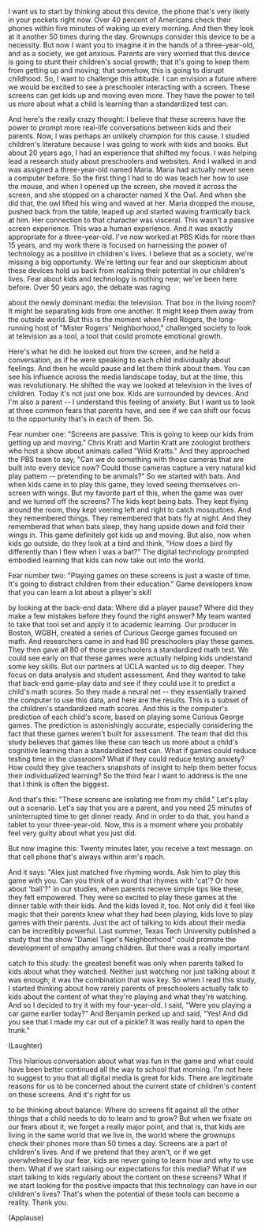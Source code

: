 
I want us to start
by thinking about this device,
the phone that&#39;s very likely
in your pockets right now.
Over 40 percent of Americans 
check their phones
within five minutes
of waking up every morning.
And then they look at it
another 50 times during the day.
Grownups consider this device
to be a necessity.
But now I want you to imagine it
in the hands of a three-year-old,
and as a society, we get anxious.
Parents are very worried
that this device is going to stunt
their children&#39;s social growth;
that it&#39;s going to keep them
from getting up and moving;
that somehow,
this is going to disrupt childhood.
So, I want to challenge this attitude.
I can envision a future
where we would be excited to see
a preschooler interacting with a screen.
These screens can get kids
up and moving even more.
They have the power to tell us more
about what a child is learning
than a standardized test can.

And here&#39;s the really crazy thought:
I believe that these screens
have the power
to prompt more real-life conversations
between kids and their parents.
Now, I was perhaps
an unlikely champion for this cause.
I studied children&#39;s literature
because I was going to work
with kids and books.
But about 20 years ago,
I had an experience that shifted my focus.
I was helping lead a research study
about preschoolers and websites.
And I walked in and was assigned
a three-year-old named Maria.
Maria had actually never seen
a computer before.
So the first thing I had to do
was teach her how to use the mouse,
and when I opened up the screen,
she moved it across the screen,
and she stopped on a character
named X the Owl.
And when she did that,
the owl lifted his wing and waved at her.
Maria dropped the mouse,
pushed back from the table, leaped up
and started waving
frantically back at him.
Her connection to that character
was visceral.
This wasn&#39;t a passive screen experience.
This was a human experience.
And it was exactly appropriate
for a three-year-old.
I&#39;ve now worked at PBS Kids
for more than 15 years,
and my work there is focused on
harnessing the power of technology
as a positive in children&#39;s lives.
I believe that as a society,
we&#39;re missing a big opportunity.
We&#39;re letting our fear and our skepticism
about these devices
hold us back from realizing
their potential
in our children&#39;s lives.
Fear about kids and technology
is nothing new;
we&#39;ve been here before.
Over 50 years ago, the debate was raging

about the newly dominant media:
the television.
That box in the living room?
It might be separating kids
from one another.
It might keep them away
from the outside world.
But this is the moment when Fred Rogers,
the long-running host
of &quot;Mister Rogers&#39; Neighborhood,&quot;
challenged society
to look at television as a tool,
a tool that could promote
emotional growth.

Here&#39;s what he did:
he looked out from the screen,
and he held a conversation,
as if he were speaking
to each child individually
about feelings.
And then he would pause
and let them think about them.
You can see his influence
across the media landscape today,
but at the time, this was revolutionary.
He shifted the way we looked at television
in the lives of children.
Today it&#39;s not just one box.
Kids are surrounded by devices.
And I&#39;m also a parent -- I understand
this feeling of anxiety.
But I want us to look
at three common fears
that parents have,
and see if we can shift our focus
to the opportunity that&#39;s in each of them.
So.

Fear number one:
&quot;Screens are passive.
This is going to keep our kids
from getting up and moving.&quot;
Chris Kratt and Martin Kratt
are zoologist brothers
who host a show about animals
called &quot;Wild Kratts.&quot;
And they approached the PBS team to say,
&quot;Can we do something with those cameras
that are built into every device now?
Could those cameras capture
a very natural kid play pattern --
pretending to be animals?&quot;
So we started with bats.
And when kids came in to play this game,
they loved seeing themselves
on-screen with wings.
But my favorite part of this,
when the game was over
and we turned off the screens?
The kids kept being bats.
They kept flying around the room,
they kept veering left and right
to catch mosquitoes.
And they remembered things.
They remembered that bats fly at night.
And they remembered that when bats sleep,
they hang upside down
and fold their wings in.
This game definitely got kids
up and moving.
But also, now when kids go outside,
do they look at a bird and think,
&quot;How does a bird fly
differently than I flew
when I was a bat?&quot;
The digital technology prompted
embodied learning
that kids can now take out into the world.

Fear number two:
&quot;Playing games on these screens
is just a waste of time.
It&#39;s going to distract children
from their education.&quot;
Game developers know
that you can learn a lot
about a player&#39;s skill

by looking at the back-end data:
Where did a player pause?
Where did they make a few mistakes
before they found the right answer?
My team wanted to take that tool set
and apply it to academic learning.
Our producer in Boston, WGBH,
created a series of Curious George games
focused on math.
And researchers came in and had
80 preschoolers play these games.
They then gave all 80
of those preschoolers
a standardized math test.
We could see early on
that these games
were actually helping kids
understand some key skills.
But our partners at UCLA
wanted us to dig deeper.
They focus on data analysis
and student assessment.
And they wanted to take
that back-end game-play data
and see if they could use it
to predict a child&#39;s math scores.
So they made a neural net --
they essentially trained the computer
to use this data,
and here are the results.
This is a subset of the children&#39;s
standardized math scores.
And this
is the computer&#39;s prediction
of each child&#39;s score,
based on playing
some Curious George games.
The prediction is astonishingly accurate,
especially considering the fact
that these games weren&#39;t built
for assessment.
The team that did this study
believes that games like these
can teach us more
about a child&#39;s cognitive learning
than a standardized test can.
What if games could reduce
testing time in the classroom?
What if they could reduce testing anxiety?
How could they give teachers
snapshots of insight
to help them better focus
their individualized learning?
So the third fear I want to address
is the one that I think
is often the biggest.

And that&#39;s this:
&quot;These screens are isolating me
from my child.&quot;
Let&#39;s play out a scenario.
Let&#39;s say that you are a parent,
and you need 25 minutes
of uninterrupted time
to get dinner ready.
And in order to do that,
you hand a tablet to your three-year-old.
Now, this is a moment
where you probably feel very guilty
about what you just did.

But now imagine this:
Twenty minutes later,
you receive a text message.
on that cell phone
that&#39;s always within arm&#39;s reach.

And it says: &quot;Alex just matched
five rhyming words.
Ask him to play this game with you.
Can you think of a word
that rhymes with &#39;cat&#39;?
Or how about &#39;ball&#39;?&quot;
In our studies, when parents receive
simple tips like these,
they felt empowered.
They were so excited
to play these games
at the dinner table with their kids.
And the kids loved it, too.
Not only did it feel like magic
that their parents knew
what they had been playing,
kids love to play games
with their parents.
Just the act of talking to kids
about their media
can be incredibly powerful.
Last summer, Texas Tech University
published a study
that the show &quot;Daniel Tiger&#39;s
Neighborhood&quot; could promote
the development of empathy among children.
But there was a really important

catch to this study:
the greatest benefit was only
when parents talked to kids
about what they watched.
Neither just watching
nor just talking about it was enough;
it was the combination that was key.
So when I read this study,
I started thinking about
how rarely parents of preschoolers
actually talk to kids about the content
of what they&#39;re playing
and what they&#39;re watching.
And so I decided to try it
with my four-year-old.
I said,
&quot;Were you playing a car game
earlier today?&quot;
And Benjamin perked up and said,
&quot;Yes! And did you see
that I made my car out of a pickle?
It was really hard to open the trunk.&quot;

(Laughter)

This hilarious conversation
about what was fun in the game
and what could have been better
continued all the way
to school that morning.
I&#39;m not here to suggest to you
that all digital media is great for kids.
There are legitimate reasons
for us to be concerned
about the current state
of children&#39;s content
on these screens.
And it&#39;s right for us

to be thinking about balance:
Where do screens fit
against all the other things
that a child needs to do
to learn and to grow?
But when we fixate on our fears about it,
we forget a really major point,
and that is, that kids are living
in the same world that we live in,
the world where the grownups
check their phones
more than 50 times a day.
Screens are a part of children&#39;s lives.
And if we pretend that they aren&#39;t,
or if we get overwhelmed by our fear,
kids are never going to learn
how and why to use them.
What if we start raising our expectations
for this media?
What if we start talking to kids regularly
about the content on these screens?
What if we start looking
for the positive impacts
that this technology can have
in our children&#39;s lives?
That&#39;s when the potential of these tools
can become a reality.
Thank you.

(Applause)

